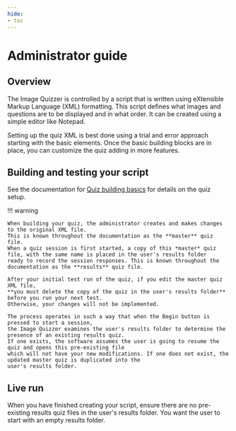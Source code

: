 ```yaml
---
hide:
- toc
---
```

<!-- let javascript handle toc on left sidebar -->

# Administrator guide

## Overview

The Image Quizzer is controlled by a script that is written using eXtensible Markup Language (XML) formatting. 
This script defines what images and questions are to be displayed and in what order. 
It can be created using a simple editor like Notepad.

Setting up the quiz XML is best done using a trial and error approach starting with the basic elements.
Once the basic building blocks are in place, you can customize the quiz adding in more features.

## Building and testing your script

See the documentation for [Quiz building basics](examples/build_basics.md) for details on the quiz setup.

!!! warning

    When building your quiz, the administrator creates and makes changes to the original XML file.
    This is known throughout the documentation as the **master** quiz file.
    When a quiz session is first started, a copy of this *master* quiz file, with the same name is placed in the user's results folder
    ready to record the session responses. This is known throughout the documentation as the **results** quiz file.

    After your initial test run of the quiz, if you edit the master quiz XML file,
	**you must delete the copy of the quiz in the user's results folder** before you run your next test.
	Otherwise, your changes will not be implemented.
	
	The process operates in such a way that when the Begin button is pressed to start a session, 
	the Image Quizzer examines the user's results folder to determine the presence of an existing results quiz.
	If one exists, the software assumes the user is going to resume the quiz and opens this pre-existing file
	which will not have your new modifications. If one does not exist, the updated master quiz is duplicated into the 
	user's results folder.
	
	
## Live run

When you have finished creating your script, ensure there are no pre-existing results quiz files
in the user's results folder. You want the user to start with an empty results folder.